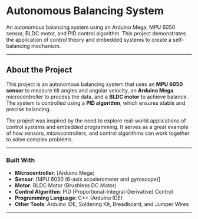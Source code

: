 # Autonomous Balancing System

An autonomous balancing system using an Arduino Mega, MPU 6050 sensor, BLDC motor, and PID control algorithm. This project demonstrates the application of control theory and embedded systems to create a self-balancing mechanism.

---

## About the Project

This project is an autonomous balancing system that uses an **MPU 6050 sensor** to measure tilt angles and angular velocity, an **Arduino Mega** microcontroller to process the data, and a **BLDC motor** to achieve balance. The system is controlled using a **PID algorithm**, which ensures stable and precise balancing.

The project was inspired by the need to explore real-world applications of control systems and embedded programming. It serves as a great example of how sensors, microcontrollers, and control algorithms can work together to solve complex problems.

---

### Built With

- **Microcontroller**: [Arduino Mega]
- **Sensor**: [MPU 6050 (6-axis accelerometer and gyroscope)]
- **Motor**: BLDC Motor (Brushless DC Motor)
- **Control Algorithm**: PID (Proportional-Integral-Derivative) Control
- **Programming Language**: C++ (Arduino IDE)
- **Other Tools**: Arduino IDE, Soldering Kit, Breadboard, and Jumper Wires
---

